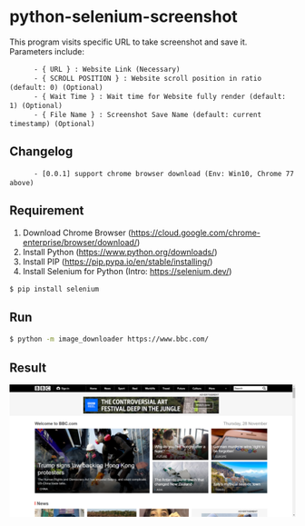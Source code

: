 # python-selenium-screenshot

 This program visits specific URL to take screenshot and save it.  
     Parameters include:
     
          - { URL } : Website Link (Necessary)
          - { SCROLL POSITION } : Website scroll position in ratio (default: 0) (Optional)
          - { Wait Time } : Wait time for Website fully render (default: 1) (Optional)
          - { File Name } : Screenshot Save Name (default: current timestamp) (Optional)
## Changelog
          - [0.0.1] support chrome browser download (Env: Win10, Chrome 77 above)

## Requirement
1. Download Chrome Browser (https://cloud.google.com/chrome-enterprise/browser/download/)
2. Install Python (https://www.python.org/downloads/)
3. Install PIP (https://pip.pypa.io/en/stable/installing/)
4. Install Selenium for Python (Intro: https://selenium.dev/)
 ```bash
 $ pip install selenium
 ```

 
## Run
 ```bash
 $ python -m image_downloader https://www.bbc.com/
 ```


## Result
![image](https://github.com/vincejordan2/python-selenium-screenshot/blob/master/2019-11-28-09-21-58.png)
